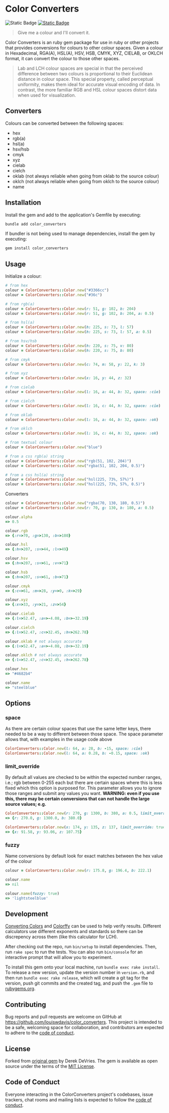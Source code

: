 # Color Converters

![Static Badge](https://img.shields.io/badge/Gem_Version-0.1.5-blue)
[![Static Badge](https://img.shields.io/badge/RubyGems-red)](https://rubygems.org/gems/color_converters)

> Give me a colour and I'll convert it.

Color Converters is an ruby gem package for use in ruby or other projects that provides conversions for colours to other colour spaces.
Given a colour in Hexadecimal, RGA(A), HSL(A), HSV, HSB, CMYK, XYZ, CIELAB, or OKLCH format, it can convert the colour to those other spaces.

> Lab and LCH colour spaces are special in that the perceived difference between two colours is proportional to their Euclidean distance in colour space. This special property, called perceptual uniformity, makes them ideal for accurate visual encoding of data. In contrast, the more familiar RGB and HSL colour spaces distort data when used for visualization.

## Converters

Colours can be converted between the following spaces:

- hex
- rgb(a)
- hsl(a)
- hsv/hsb
- cmyk
- xyz
- cielab
- cielch
- oklab (not always reliable when going from oklab to the source colour)
- oklch (not always reliable when going from oklch to the source colour)
- name

## Installation

Install the gem and add to the application's Gemfile by executing:

```bash
bundle add color_converters
```

If bundler is not being used to manage dependencies, install the gem by executing:

```bash
gem install color_converters
```

## Usage

Initialize a colour:

```ruby
# from hex
colour = ColorConverters::Color.new("#3366cc")
colour = ColorConverters::Color.new("#36c")

# from rgb(a)
colour = ColorConverters::Color.new(r: 51, g: 102, b: 204)
colour = ColorConverters::Color.new(r: 51, g: 102, b: 204, a: 0.5)

# from hsl(a)
colour = ColorConverters::Color.new(h: 225, s: 73, l: 57)
colour = ColorConverters::Color.new(h: 225, s: 73, l: 57, a: 0.5)

# from hsv/hsb
colour = ColorConverters::Color.new(h: 220, s: 75, v: 80)
colour = ColorConverters::Color.new(h: 220, s: 75, b: 80)

# from cmyk
colour = ColorConverters::Color.new(c: 74, m: 58, y: 22, k: 3)

# from xyz
colour = ColorConverters::Color.new(x: 16, y: 44, z: 32)

# from cielab
colour = ColorConverters::Color.new(l: 16, a: 44, b: 32, space: :cie)

# from cielch
colour = ColorConverters::Color.new(l: 16, c: 44, h: 32, space: :cie)

# from oklab
colour = ColorConverters::Color.new(l: 16, a: 44, b: 32, space: :ok)

# from oklch
colour = ColorConverters::Color.new(l: 16, c: 44, h: 32, space: :ok)

# from textual colour
colour = ColorConverters::Color.new("blue")

# from a css rgb(a) string
colour = ColorConverters::Color.new("rgb(51, 102, 204)")
colour = ColorConverters::Color.new("rgba(51, 102, 204, 0.5)")

# from a css hsl(a) string
colour = ColorConverters::Color.new("hsl(225, 73%, 57%)")
colour = ColorConverters::Color.new("hsl(225, 73%, 57%, 0.5)")
```

Converters

```ruby
colour = ColorConverters::Color.new("rgba(70, 130, 180, 0.5)")
colour = ColorConverters::Color.new(r: 70, g: 130, b: 180, a: 0.5)

colour.alpha
=> 0.5

colour.rgb
=> {:r=>70, :g=>130, :b=>180}

colour.hsl
=> {:h=>207, :s=>44, :l=>49}

colour.hsv
=> {:h=>207, :s=>61, :v=>71}

colour.hsb
=> {:h=>207, :s=>61, :b=>71}

colour.cmyk
=> {:c=>61, :m=>28, :y=>0, :k=>29}

colour.xyz
=> {:x=>33, :y=>21, :z=>54}

colour.cielab
=> {:l=>52.47, :a=>-4.08, :b=>-32.19}

colour.cielch
=> {:l=>52.47, :c=>32.45, :h=>262.78}

colour.oklab # not always accurate
=> {:l=>52.47, :a=>-4.08, :b=>-32.19}

colour.oklch # not always accurate
=> {:l=>52.47, :c=>32.45, :h=>262.78}

colour.hex
=> "#4682b4"

colour.name
=> "steelblue"
```

## Options

### space

As there are certain colour spaces that use the same letter keys, there needed to be a way to different between those space.
The space parameter allows that, with examples in the usage code above

```ruby
ColorConverters::Color.new(l: 64, a: 28, b: -15, space: :cie)
ColorConverters::Color.new(l: 64, a: 0.28, b: -0.15, space: :ok)
```

### limit_override

By default all values are checked to be within the expected number ranges, i.e.; rgb between 0-255 each but there are certain spaces where this is less fixed which this option is purposed for.
This parameter allows you to ignore those ranges and submit any values you want.
**WARNING: even if you use this, there may be certain conversions that can not handle the large source values; e.g.**

```ruby
ColorConverters::Color.new(r: 270, g: 1300, b: 380, a: 0.5, limit_override: true).rgb
=> {r: 270.0, g: 1300.0, b: 380.0}

ColorConverters::Color.new(x: 174, y: 135, z: 137, limit_override: true).xyz
=> {x: 91.58, y: 93.06, z: 107.75}
```

### fuzzy

Name conversions by default look for exact matches between the hex value of the colour

```ruby
colour = ColorConverters::Color.new(r: 175.8, g: 196.4, b: 222.1)

colour.name
=> nil

colour.name(fuzzy: true)
=> 'lightsteelblue'
```

## Development

[Converting Colors](https://convertingcolors.com/) and [Colorffy](https://colorffy.com/) can be used to help verify results. Different calculators use different exponents and standards so there can be discrepency across them (like this calculator for LCH).

After checking out the repo, run `bin/setup` to install dependencies. Then, run `rake spec` to run the tests. You can also run `bin/console` for an interactive prompt that will allow you to experiment.

To install this gem onto your local machine, run `bundle exec rake install`. To release a new version, update the version number in `version.rb`, and then run `bundle exec rake release`, which will create a git tag for the version, push git commits and the created tag, and push the `.gem` file to [rubygems.org](https://rubygems.org).

## Contributing

Bug reports and pull requests are welcome on GitHub at <https://github.com/louiswdavis/color_converters>. This project is intended to be a safe, welcoming space for collaboration, and contributors are expected to adhere to the [code of conduct](https://github.com/louiswdavis/color_converters/blob/master/CODE_OF_CONDUCT.md).

## License

Forked from [original gem](https://github.com/devrieda/color_conversion) by Derek DeVries.
The gem is available as open source under the terms of the [MIT License](https://opensource.org/licenses/MIT).

## Code of Conduct

Everyone interacting in the ColorConverters project's codebases, issue trackers, chat rooms and mailing lists is expected to follow the [code of conduct](https://github.com/louiswdavis/color_converters/blob/master/CODE_OF_CONDUCT.md).
